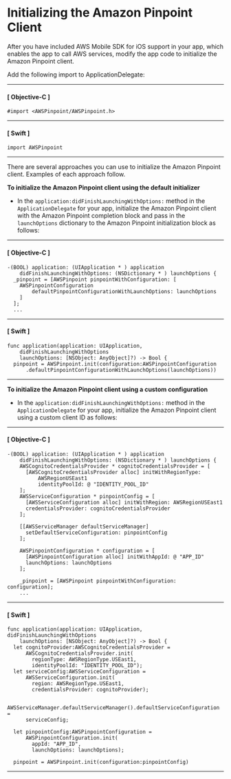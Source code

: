 # Initializing the Amazon Pinpoint Client<a name="mobile-sdk-ios-modify"></a>

After you have included AWS Mobile SDK for iOS support in your app, which enables the app to call AWS services, modify the app code to initialize the Amazon Pinpoint client\.

Add the following import to ApplicationDelegate:

------
#### [ Objective\-C ]

```
#import <AWSPinpoint/AWSPinpoint.h>
```

------
#### [ Swift ]

```
import AWSPinpoint
```

------

There are several approaches you can use to initialize the Amazon Pinpoint client\. Examples of each approach follow\.

**To initialize the Amazon Pinpoint client using the default initializer**

+ In the `application:didFinishLaunchingWithOptions:` method in the `ApplicationDelegate` for your app, initialize the Amazon Pinpoint client with the Amazon Pinpoint completion block and pass in the `launchOptions` dictionary to the Amazon Pinpoint initialization block as follows:

------
#### [ Objective\-C ]

```
-(BOOL) application: (UIApplication * ) application 
    didFinishLaunchingWithOptions: (NSDictionary * ) launchOptions {
  _pinpoint = [AWSPinpoint pinpointWithConfiguration: [
    AWSPinpointConfiguration 
        defaultPinpointConfigurationWithLaunchOptions: launchOptions
    ]
  ];
  ...
```

------
#### [ Swift ]

```
func application(application: UIApplication, 
    didFinishLaunchingWithOptions 
    launchOptions: [NSObject: AnyObject]?) -> Bool {
  pinpoint = AWSPinpoint.init(configuration:AWSPinpointConfiguration
      .defaultPinpointConfigurationWithLaunchOptions(launchOptions))
```

------

**To initialize the Amazon Pinpoint client using a custom configuration**

+ In the `application:didFinishLaunchingWithOptions:` method in the `ApplicationDelegate` for your app, initialize the Amazon Pinpoint client using a custom client ID as follows:

------
#### [ Objective\-C ]

```
-(BOOL) application: (UIApplication * ) application 
    didFinishLaunchingWithOptions: (NSDictionary * ) launchOptions {
    AWSCognitoCredentialsProvider * cognitoCredentialsProvider = [
      [AWSCognitoCredentialsProvider alloc] initWithRegionType: 
          AWSRegionUSEast1
          identityPoolId: @ "IDENTITY_POOL_ID"
    ];
    AWSServiceConfiguration * pinpointConfig = [
      [AWSServiceConfiguration alloc] initWithRegion: AWSRegionUSEast1
      credentialsProvider: cognitoCredentialsProvider
    ];

    [[AWSServiceManager defaultServiceManager] 
      setDefaultServiceConfiguration: pinpointConfig
    ];

    AWSPinpointConfiguration * configuration = [
      [AWSPinpointConfiguration alloc] initWithAppId: @ "APP_ID"
      launchOptions: launchOptions
    ];

    _pinpoint = [AWSPinpoint pinpointWithConfiguration: configuration];
    ...
```

------
#### [ Swift ]

```
func application(application: UIApplication, didFinishLaunchingWithOptions 
    launchOptions: [NSObject: AnyObject]?) -> Bool {
  let cognitoProvider:AWSCognitoCredentialsProvider = 
      AWSCognitoCredentialsProvider.init(
        regionType: AWSRegionType.USEast1, 
        identityPoolId: "IDENTITY_POOL_ID");
  let serviceConfig:AWSServiceConfiguration = 
      AWSServiceConfiguration.init(
        region: AWSRegionType.USEast1, 
        credentialsProvider: cognitoProvider);
  
  AWSServiceManager.defaultServiceManager().defaultServiceConfiguration = 
      serviceConfig;

  let pinpointConfig:AWSPinpointConfiguration = 
      AWSPinpointConfiguration.init(
        appId: "APP_ID", 
        launchOptions: launchOptions);

  pinpoint = AWSPinpoint.init(configuration:pinpointConfig)
```

------
